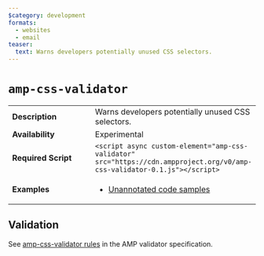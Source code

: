 ```yaml
---
$category: development
formats:
  - websites
  - email
teaser:
  text: Warns developers potentially unused CSS selectors.
---
```

<!--
Copyright 2019 The AMP HTML Authors. All Rights Reserved.

Licensed under the Apache License, Version 2.0 (the "License");
you may not use this file except in compliance with the License.
You may obtain a copy of the License at

      http://www.apache.org/licenses/LICENSE-2.0

Unless required by applicable law or agreed to in writing, software
distributed under the License is distributed on an "AS-IS" BASIS,
WITHOUT WARRANTIES OR CONDITIONS OF ANY KIND, either express or implied.
See the License for the specific language governing permissions and
limitations under the License.
-->

# `amp-css-validator`

<table>
  <tr>
    <td width="40%"><strong>Description</strong></td>
    <td>Warns developers potentially unused CSS selectors.</td>
  </tr>
  <tr>
    <td width="40%"><strong>Availability</strong></td>
    <td>Experimental</td>
  </tr>
  <tr>
    <td width="40%"><strong>Required Script</strong></td>
    <td><code>&lt;script async custom-element="amp-css-validator" src="https://cdn.ampproject.org/v0/amp-css-validator-0.1.js">&lt;/script></code></td>
  </tr>
  <tr>
    <td class="col-fourty"><strong>Examples</strong></td>
    <td>
      <ul>
        <li><a href="https://github.com/ampproject/amphtml/tree/master/examples/amp-css-validator.amp.html">Unannotated code samples</a></li>
      </ul>
    </td>
  </tr>
</table>

## Validation
See [amp-css-validator rules](https://github.com/ampproject/amphtml/blob/master/extensions/amp-css-validator/validator-amp-css-validator.protoascii) in the AMP validator specification.
